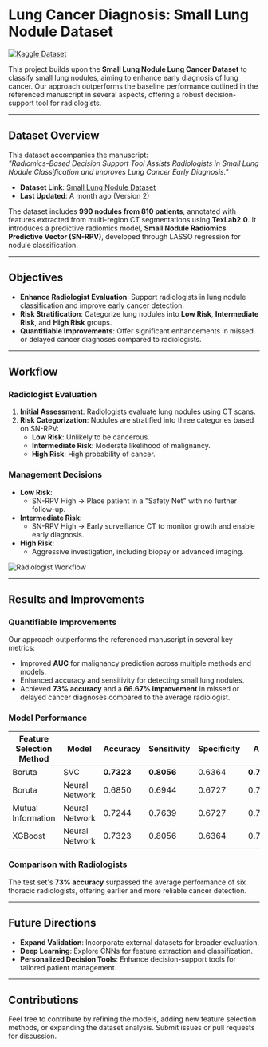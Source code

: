 # Lung Cancer Diagnosis: Small Lung Nodule Dataset  
[![Kaggle Dataset](https://img.shields.io/badge/Kaggle-Dataset-blue)](https://www.kaggle.com/datasets/yasserhessein/small-lung-nodule-lung-cancer-dataset)  

This project builds upon the **Small Lung Nodule Lung Cancer Dataset** to classify small lung nodules, aiming to enhance early diagnosis of lung cancer. Our approach outperforms the baseline performance outlined in the referenced manuscript in several aspects, offering a robust decision-support tool for radiologists.  

---

## Dataset Overview  
This dataset accompanies the manuscript:  
*"Radiomics-Based Decision Support Tool Assists Radiologists in Small Lung Nodule Classification and Improves Lung Cancer Early Diagnosis."*  

- **Dataset Link**: [Small Lung Nodule Dataset](https://www.kaggle.com/datasets/yasserhessein/small-lung-nodule-lung-cancer-dataset)  
- **Last Updated**: A month ago (Version 2)  

The dataset includes **990 nodules from 810 patients**, annotated with features extracted from multi-region CT segmentations using **TexLab2.0**. It introduces a predictive radiomics model, **Small Nodule Radiomics Predictive Vector (SN-RPV)**, developed through LASSO regression for nodule classification.  

---

## Objectives  
- **Enhance Radiologist Evaluation**: Support radiologists in lung nodule classification and improve early cancer detection.  
- **Risk Stratification**: Categorize lung nodules into **Low Risk**, **Intermediate Risk**, and **High Risk** groups.  
- **Quantifiable Improvements**: Offer significant enhancements in missed or delayed cancer diagnoses compared to radiologists.  

---

## Workflow  
### Radiologist Evaluation  
1. **Initial Assessment**: Radiologists evaluate lung nodules using CT scans.  
2. **Risk Categorization**: Nodules are stratified into three categories based on SN-RPV:  
   - **Low Risk**: Unlikely to be cancerous.  
   - **Intermediate Risk**: Moderate likelihood of malignancy.  
   - **High Risk**: High probability of cancer.  

### Management Decisions  
- **Low Risk**:  
  - SN-RPV High → Place patient in a "Safety Net" with no further follow-up.  
- **Intermediate Risk**:  
  - SN-RPV High → Early surveillance CT to monitor growth and enable early diagnosis.  
- **High Risk**:  
  - Aggressive investigation, including biopsy or advanced imaging.  

![Radiologist Workflow](https://media.springernature.com/m312/springer-static/image/art%3A10.1038%2Fs41416-023-02480-y/MediaObjects/41416_2023_2480_Fig2_HTML.png)  

---

## Results and Improvements  
### Quantifiable Improvements  
Our approach outperforms the referenced manuscript in several key metrics:  
- Improved **AUC** for malignancy prediction across multiple methods and models.  
- Enhanced accuracy and sensitivity for detecting small lung nodules.  
- Achieved **73% accuracy** and a **66.67% improvement** in missed or delayed cancer diagnoses compared to the average radiologist.  

### Model Performance  
| Feature Selection Method | Model             | Accuracy | Sensitivity | Specificity | AUC    |
|---------------------------|-------------------|----------|-------------|-------------|--------|
| Boruta                   | SVC               | **0.7323**   | **0.8056**      | 0.6364      | **0.7775** |
| Boruta                   | Neural Network    | 0.6850   | 0.6944      | 0.6727      | 0.7636 |
| Mutual Information       | Neural Network    | 0.7244   | 0.7639      | 0.6727      | 0.7662 |
| XGBoost                  | Neural Network    | 0.7323   | 0.8056      | 0.6364      | 0.7619 |

### Comparison with Radiologists  
The test set's **73% accuracy** surpassed the average performance of six thoracic radiologists, offering earlier and more reliable cancer detection.  

---

## Future Directions  
- **Expand Validation**: Incorporate external datasets for broader evaluation.  
- **Deep Learning**: Explore CNNs for feature extraction and classification.  
- **Personalized Decision Tools**: Enhance decision-support tools for tailored patient management.  

---

## Contributions  
Feel free to contribute by refining the models, adding new feature selection methods, or expanding the dataset analysis. Submit issues or pull requests for discussion.  

